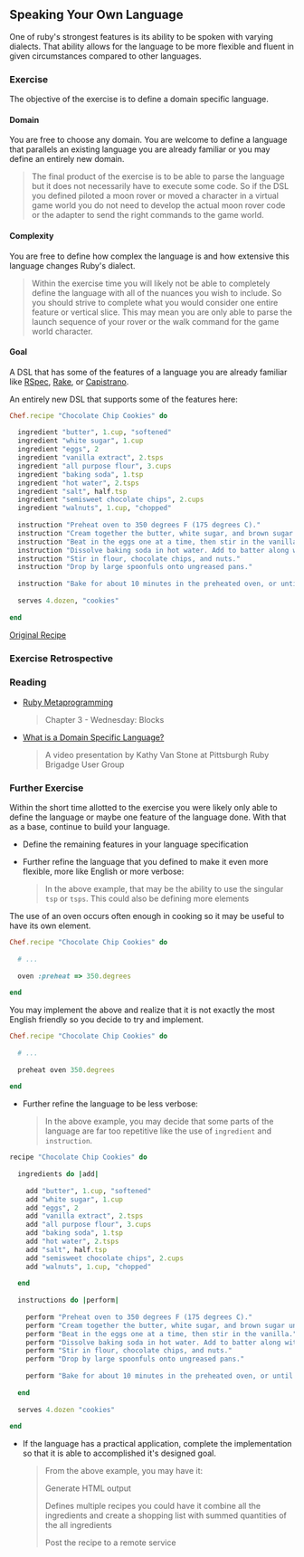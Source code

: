 ## Speaking Your Own Language

One of ruby's strongest features is its ability to be spoken with varying 
dialects. That ability allows for the language to be more flexible and fluent
in given circumstances compared to other languages.

### Exercise

The objective of the exercise is to define a domain specific language.

#### Domain

You are free to choose any domain. You are welcome to define a language that
parallels an existing language you are already familiar or you may define an
entirely new domain.

> The final product of the exercise is to be able to parse the language
  but it does not necessarily have to execute some code. So if the DSL
  you defined piloted a moon rover or moved a character in a virtual game
  world you do not need to develop the actual moon rover code or the 
  adapter to send the right commands to the game world.

#### Complexity

You are free to define how complex the language is and how extensive this
language changes Ruby's dialect.

> Within the exercise time you will likely not be able to completely define
  the language with all of the nuances you wish to include. So you should strive
  to complete what you would consider one entire feature or vertical slice. 
  This may mean you are only able to parse the launch sequence of your rover
  or the walk command for the game world character.


#### Goal

A DSL that has some of the features of a language you are already familiar like [RSpec](https://www.relishapp.com/rspec), [Rake](http://rake.rubyforge.org/), or [Capistrano](https://github.com/capistrano/capistrano/wiki).

An entirely new DSL that supports some of the features here:

```ruby
Chef.recipe "Chocolate Chip Cookies" do
  
  ingredient "butter", 1.cup, "softened"
  ingredient "white sugar", 1.cup
  ingredient "eggs", 2
  ingredient "vanilla extract", 2.tsps
  ingredient "all purpose flour", 3.cups
  ingredient "baking soda", 1.tsp
  ingredient "hot water", 2.tsps
  ingredient "salt", half.tsp
  ingredient "semisweet chocolate chips", 2.cups
  ingredient "walnuts", 1.cup, "chopped"
  
  instruction "Preheat oven to 350 degrees F (175 degrees C)."
  instruction "Cream together the butter, white sugar, and brown sugar until smooth."
  instruction "Beat in the eggs one at a time, then stir in the vanilla."
  instruction "Dissolve baking soda in hot water. Add to batter along with salt."
  instruction "Stir in flour, chocolate chips, and nuts."
  instruction "Drop by large spoonfuls onto ungreased pans."
  
  instruction "Bake for about 10 minutes in the preheated oven, or until edges are nicely browned."
  
  serves 4.dozen, "cookies"
  
end
```

[Original Recipe](http://allrecipes.com/recipe/best-chocolate-chip-cookies/)

### Exercise Retrospective


### Reading

* [Ruby Metaprogramming](http://pragprog.com/book/ppmetr/metaprogramming-ruby)

    > Chapter 3 - Wednesday: Blocks
    
* [What is a Domain Specific Language?](http://vimeo.com/40451457)

    > A video presentation by Kathy Van Stone at Pittsburgh Ruby Brigadge User
    Group

### Further Exercise

Within the short time allotted to the exercise you were likely only able to 
define the language or maybe one feature of the language done. With that as a
base, continue to build your language.

* Define the remaining features in your language specification

* Further refine the language that you defined to make it even more flexible,
  more like English or more verbose:

    > In the above example, that may be the ability to use the 
    singular `tsp` or `tsps`. This could also be defining more elements 

The use of an oven occurs often enough in cooking so it may be useful to have
its own element.

```ruby
Chef.recipe "Chocolate Chip Cookies" do
  
  # ...
  
  oven :preheat => 350.degrees 
  
end
```
You may implement the above and realize that it is not exactly the most English
friendly so you decide to try and implement.

```ruby
Chef.recipe "Chocolate Chip Cookies" do
  
  # ...
  
  preheat oven 350.degrees 
  
end
```

* Further refine the language to be less verbose:

    > In the above example, you may decide that some parts of the language
    are far too repetitive like the use of `ingredient` and `instruction`.
    
    
```ruby
recipe "Chocolate Chip Cookies" do
  
  ingredients do |add|
  
    add "butter", 1.cup, "softened"
    add "white sugar", 1.cup
    add "eggs", 2
    add "vanilla extract", 2.tsps
    add "all purpose flour", 3.cups
    add "baking soda", 1.tsp
    add "hot water", 2.tsps
    add "salt", half.tsp
    add "semisweet chocolate chips", 2.cups
    add "walnuts", 1.cup, "chopped"
    
  end
  
  instructions do |perform|
  
    perform "Preheat oven to 350 degrees F (175 degrees C)."
    perform "Cream together the butter, white sugar, and brown sugar until smooth."
    perform "Beat in the eggs one at a time, then stir in the vanilla."
    perform "Dissolve baking soda in hot water. Add to batter along with salt."
    perform "Stir in flour, chocolate chips, and nuts."
    perform "Drop by large spoonfuls onto ungreased pans."
  
    perform "Bake for about 10 minutes in the preheated oven, or until edges are nicely browned."
    
  end
  
  serves 4.dozen "cookies"
  
end
```

* If the language has a practical application, complete the implementation so
  that it is able to accomplished it's designed goal.

    > From the above example, you may have it:
    > 
    > Generate HTML output 
    > 
    > Defines multiple recipes you could have it combine all the ingredients and
    > create a shopping list with summed quantities of the all ingredients
    >
    > Post the recipe to a remote service
    